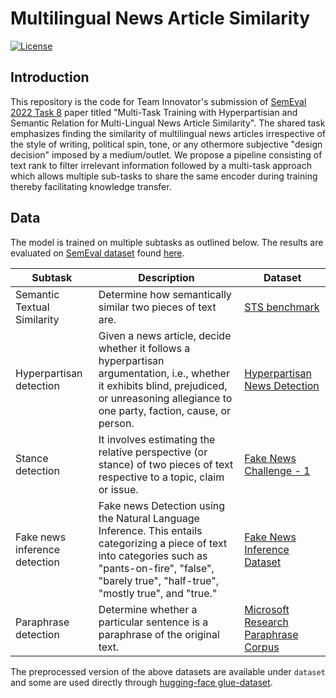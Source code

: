 
# Multilingual News Article Similarity
[![License](https://img.shields.io/badge/License-Apache_2.0-blue.svg)](https://opensource.org/licenses/Apache-2.0)

## Introduction
This repository is the code for Team Innovator's submission of [SemEval 2022 Task 8](https://competitions.codalab.org/competitions/33835) paper titled "Multi-Task Training with Hyperpartisian and Semantic Relation for Multi-Lingual News Article Similarity". The shared task emphasizes finding the similarity of multilingual news articles irrespective of the style of writing, political spin, tone, or any othermore subjective "design decision" imposed by a medium/outlet. We propose a pipeline consisting of text rank to filter irrelevant information followed by a multi-task approach which allows multiple sub-tasks to share the same encoder during training thereby facilitating knowledge transfer. 

## Data
The model is trained on multiple subtasks as outlined below. The results are evaluated on [SemEval dataset](https://competitions.codalab.org/competitions/33835#learn_the_details-timetable) found [here](https://competitions.codalab.org/my/datasets/download/8379dc75-c824-4ea7-bf00-9d29cb644af5). 

| Subtask | Description | Dataset |
|--|--|--|
| Semantic Textual Similarity  | Determine how semantically similar two pieces of text are. | [STS benchmark](https://huggingface.co/datasets/glue#stsb) |
| Hyperpartisan detection | Given a news article, decide whether it follows a hyperpartisan argumentation, i.e., whether it exhibits blind, prejudiced, or unreasoning allegiance to one party, faction, cause, or person. | [Hyperpartisan News Detection](https://pan.webis.de/data.html#pan-semeval-hyperpartisan-news-detection-19) |
| Stance detection | It involves estimating the relative perspective (or stance) of two pieces of text respective to a topic, claim or issue. | [Fake News Challenge - 1](https://github.com/FakeNewsChallenge/fnc-1) |
| Fake news inference detection | Fake news Detection using the Natural Language Inference. This entails categorizing a piece of text into categories such as "pants-on-fire", "false", "barely true", "half-true", "mostly true", and "true." | [Fake News Inference Dataset](https://ieee-dataport.org/open-access/fnid-fake-news-inference-dataset) |
| Paraphrase detection | Determine whether a particular sentence is a paraphrase of the original text. | [Microsoft Research Paraphrase Corpus](https://huggingface.co/datasets/glue#mrpc) |

The preprocessed version of the above datasets are available under `dataset` and some are used directly through [hugging-face glue-dataset](https://huggingface.co/datasets/glue). 
